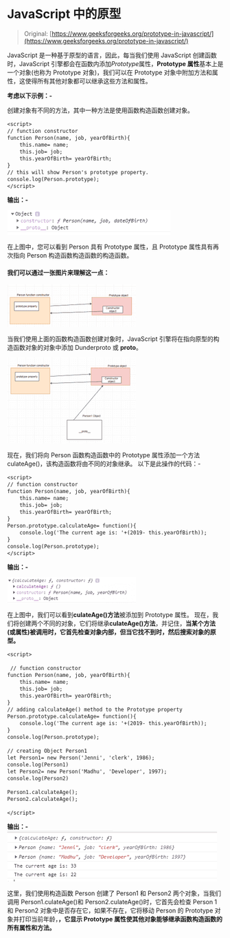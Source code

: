# JavaScript 中的原型

> Original: [https://www.geeksforgeeks.org/prototype-in-javascript/](https://www.geeksforgeeks.org/prototype-in-javascript/)

JavaScript 是一种基于原型的语言，因此，每当我们使用 JavaScript 创建函数时，JavaScript 引擎都会在函数内添加*Prototype*属性，**Prototype 属性**基本上是一个对象(也称为 Prototype 对象)，我们可以在 Prototype 对象中附加方法和属性，这使得所有其他对象都可以继承这些方法和属性。

**考虑以下示例：-**

创建对象有不同的方法，其中一种方法是使用函数构造函数创建对象。

```
<script>
// function constructor
function Person(name, job, yearOfBirth){   
    this.name= name;
    this.job= job;
    this.yearOfBirth= yearOfBirth;
}
// this will show Person's prototype property.
console.log(Person.prototype);
</script> 
```

**输出：-**

![dcdc](img/70172c59e00d5b10e6f216327b4c48d0.png)

在上图中，您可以看到 Person 具有 Prototype 属性，且 Prototype 属性具有再次指向 Person 构造函数构造函数的构造函数。

#### **我们可以通过一张图片来理解这一点：**

![](img/311cc523b210cb131d20f34839a1e190.png)

当我们使用上面的函数构造函数创建对象时，JavaScript 引擎将在指向原型的构造函数对象的对象中添加 Dunderproto 或 __proto__。

![](img/effb0473224748d80a5a7721aa538ba1.png)

现在，我们将向 Person 函数构造函数中的 Prototype 属性添加一个方法 culateAge()，该构造函数将由不同的对象继承。 以下是此操作的代码：-

```
<script>
// function constructor
function Person(name, job, yearOfBirth){   
    this.name= name;
    this.job= job;
    this.yearOfBirth= yearOfBirth;
}
Person.prototype.calculateAge= function(){
    console.log('The current age is: '+(2019- this.yearOfBirth));
}
console.log(Person.prototype);
</script>
```

**输出：-**

![](img/cba3e2475d9d05a2ae0ddd8a3b206ea1.png)

在上图中，我们可以看到**culateAge()方法**被添加到 Prototype 属性。 现在，我们将创建两个不同的对象，它们将继承**culateAge()方法**，并记住，**当某个方法(或属性)被调用时，它首先检查对象内部，但当它找不到时，然后搜索对象的原型。**

```
<script>

 // function constructor
function Person(name, job, yearOfBirth){  
    this.name= name;
    this.job= job;
    this.yearOfBirth= yearOfBirth;
}
// adding calculateAge() method to the Prototype property
Person.prototype.calculateAge= function(){ 
    console.log('The current age is: '+(2019- this.yearOfBirth));
}
console.log(Person.prototype);

// creating Object Person1
let Person1= new Person('Jenni', 'clerk', 1986); 
console.log(Person1)
let Person2= new Person('Madhu', 'Developer', 1997);
console.log(Person2)

Person1.calculateAge();
Person2.calculateAge();

</script>
```

**输出：-**
![](img/effd644f2eb22f06c483b003b18acb16.png)

这里，我们使用构造函数 Person 创建了 Person1 和 Person2 两个对象，当我们调用 Person1.culateAge()和 Person2.culateAge()时，它首先会检查 Person 1 和 Person2 对象中是否存在它，如果不存在，它将移动 Person 的 Prototype 对象并打印当前年龄，**，它显示 Prototype 属性使其他对象能够继承函数构造函数的所有属性和方法。**